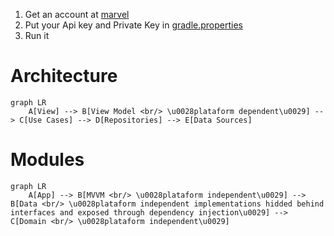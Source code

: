 1. Get an account at [marvel](https://developer.marvel.com/)
2. Put your Api key and Private Key in [gradle.properties](./gradle.properties)
3. Run it

# Architecture
```mermaid
graph LR
    A[View] --> B[View Model <br/> \u0028plataform dependent\u0029] --> C[Use Cases] --> D[Repositories] --> E[Data Sources]

```

# Modules
```mermaid
graph LR
    A[App] --> B[MVVM <br/> \u0028plataform independent\u0029] --> B[Data <br/> \u0028plataform independent implementations hidded behind interfaces and exposed through dependency injection\u0029] --> C[Domain <br/> \u0028plataform independent\u0029]

```
